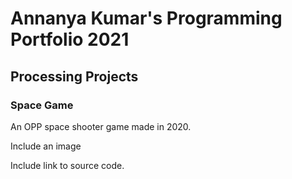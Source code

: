 # Annanya Kumar's Programming Portfolio 2021

## Processing Projects 

### Space Game

An OPP space shooter game made in 2020.

Include an image

Include link to source code.
